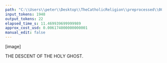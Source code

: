 ```yaml
---
path: "C:\\Users\\peter\\Desktop\\TheCatholicReligion\\preprocessed\\00233.jpg"
input_tokens: 1948
output_tokens: 22
elapsed_time_s: 11.469939699999989
approx_cost_usd: 0.006174000000000001
manual_edit: false
---
```

[image]

THE DESCENT OF THE HOLY GHOST.